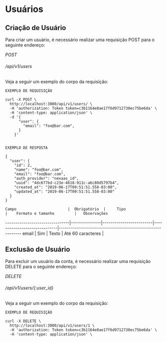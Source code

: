 # Usuários

## Criação de Usuário

Para criar um usuário, é necessário realizar uma requisição POST para o seguinte endereço:

<div class="api-endpoint">
    <div class="endpoint-data">
        <i class="label label-get">POST</i>
        <h6>/api/v1/users</h6>
    </div>
</div>

Veja a seguir um exemplo do corpo da requisição:

```shell
EXEMPLO DE REQUISIÇÃO

curl -X POST \
  http://localhost:3000/api/v1/users/ \
  -H 'authorization: Token token=c3b1164e8ae17f6d9712730ec75be6da' \
  -H 'content-type: application/json' \
  -d '{
      "user": {
        "email": "foo@bar.com",
      }
    }'


EXEMPLO DE RESPOSTA

{
  "user": {
    "id": 2,
    "name": "foo@bar.com",
    "email": "foo@bar.com",
    "auth_provider": "nexaas_id",
    "uuid": "4dc677bd-c23e-4618-911c-a6c80d5797b4",
    "created_at": "2019-06-17T09:51:51.558-03:00",
    "updated_at": "2019-06-17T09:51:51.558-03:00"
  }
}

```

    Campo                       |  Obrigatório  |     Tipo                |    Formato e tamanho         |   Observações
--------------------------------|---------------|-------------------------|------------------------------|-----------------------------------------------------------
    email                       |  Sim          |     Texto               |   Até 60 caracteres          |


## Exclusão de Usuário

Para excluir um usuário da conta, é necessário realizar uma requisição DELETE para o seguinte endereço:

<div class="api-endpoint">
    <div class="endpoint-data">
        <i class="label label-warning">DELETE</i>
        <h6>/api/v1/users/{:user_id}</h6>
    </div>
</div>


Veja a seguir um exemplo do corpo da requisição:

```shell
EXEMPLO DE REQUISIÇÃO

curl -X DELETE \
  http://localhost:3000/api/v1/users/1 \
  -H 'authorization: Token token=c3b1164e8ae17f6d9712730ec75be6da' \
  -H 'content-type: application/json' \
```

